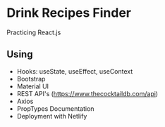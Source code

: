 # Drink Recipes Finder

Practicing React.js

## Using

- Hooks: useState, useEffect, useContext
- Bootstrap
- Material UI
- REST API's (https://www.thecocktaildb.com/api)
- Axios
- PropTypes Documentation
- Deployment with Netlify